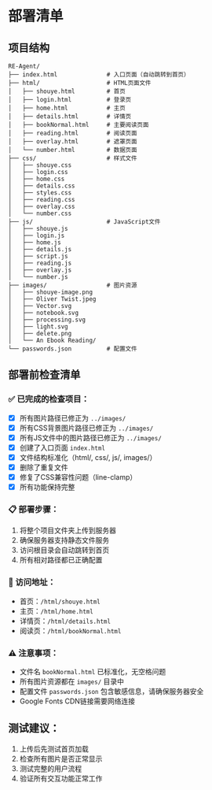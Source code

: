 # 部署清单

## 项目结构
```
RE-Agent/
├── index.html              # 入口页面（自动跳转到首页）
├── html/                   # HTML页面文件
│   ├── shouye.html         # 首页
│   ├── login.html          # 登录页
│   ├── home.html           # 主页
│   ├── details.html        # 详情页
│   ├── bookNormal.html     # 主要阅读页面
│   ├── reading.html        # 阅读页面
│   ├── overlay.html        # 遮罩页面
│   └── number.html         # 数据页面
├── css/                    # 样式文件
│   ├── shouye.css
│   ├── login.css
│   ├── home.css
│   ├── details.css
│   ├── styles.css
│   ├── reading.css
│   ├── overlay.css
│   └── number.css
├── js/                     # JavaScript文件
│   ├── shouye.js
│   ├── login.js
│   ├── home.js
│   ├── details.js
│   ├── script.js
│   ├── reading.js
│   ├── overlay.js
│   └── number.js
├── images/                 # 图片资源
│   ├── shouye-image.png
│   ├── Oliver Twist.jpeg
│   ├── Vector.svg
│   ├── notebook.svg
│   ├── processing.svg
│   ├── light.svg
│   ├── delete.png
│   └── An Ebook Reading/
└── passwords.json          # 配置文件
```

## 部署前检查清单

### ✅ 已完成的检查项目：
- [x] 所有图片路径已修正为 `../images/`
- [x] 所有CSS背景图片路径已修正为 `../images/`
- [x] 所有JS文件中的图片路径已修正为 `../images/`
- [x] 创建了入口页面 `index.html`
- [x] 文件结构标准化（html/, css/, js/, images/）
- [x] 删除了重复文件
- [x] 修复了CSS兼容性问题（line-clamp）
- [x] 所有功能保持完整

### 📋 部署步骤：
1. 将整个项目文件夹上传到服务器
2. 确保服务器支持静态文件服务
3. 访问根目录会自动跳转到首页
4. 所有相对路径都已正确配置

### 🔗 访问地址：
- 首页：`/html/shouye.html`
- 主页：`/html/home.html`
- 详情页：`/html/details.html`
- 阅读页：`/html/bookNormal.html`

### ⚠️ 注意事项：
- 文件名 `bookNormal.html` 已标准化，无空格问题
- 所有图片资源都在 `images/` 目录中
- 配置文件 `passwords.json` 包含敏感信息，请确保服务器安全
- Google Fonts CDN链接需要网络连接

## 测试建议：
1. 上传后先测试首页加载
2. 检查所有图片是否正常显示
3. 测试完整的用户流程
4. 验证所有交互功能正常工作
